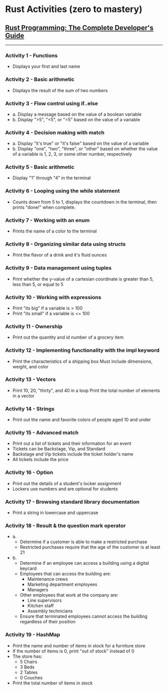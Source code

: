 # Rust Activities (zero to mastery)

## [Rust Programming: The Complete Developer's Guide](https://zerotomastery.io/courses/learn-rust/)
---
### Activity 1 - Functions

- Displays your first and last name

### Activity 2 - Basic arithmetic

- Displays the result of the sum of two numbers

### Activity 3 - Flow control using if..else

- a. Display a message based on the value of a boolean variable
- b. Display ">5", "<5", or "=5" based on the value of a variable

### Activity 4 - Decision making with match

- a. Display "it's true" or "it's false" based on the value of a variable
- b. Display "one", "two", "three", or "other" based on whether the value of a variable is 1, 2, 3, or some other number, respectively

### Activity 5 - Basic arithmetic

- Display "1" through "4" in the terminal

### Activity 6 - Looping using the while statement

- Counts down from 5 to 1, displays the countdown in the terminal, then prints "done!" when complete.

### Activity 7 - Working with an enum

- Prints the name of a color to the terminal

### Activity 8 - Organizing similar data using structs

- Print the flavor of a drink and it's fluid ounces

### Activity 9 - Data management using tuples

- Print whether the y-value of a cartesian coordinate is greater than 5, less than 5, or equal to 5

### Activity 10 - Working with expressions

- Print "its big" if a variable is > 100
- Print "its small" if a variable is <= 100

### Activity 11 - Ownership

- Print out the quantity and id number of a grocery item

### Activity 12 - Implementing functionality with the impl keyword

- Print the characteristics of a shipping box Must include dimensions, weight, and color

### Activity 13 - Vectors

- Print 10, 20, "thirty", and 40 in a loop Print the total number of elements in a vector

### Activity 14 - Strings

- Print out the name and favorite colors of people aged 10 and under

### Activity 15 - Advanced match

- Print out a list of tickets and their information for an event
- Tickets can be Backstage, Vip, and Standard
- Backstage and Vip tickets include the ticket holder's name
- All tickets include the price

### Activity 16 - Option

- Print out the details of a student's locker assignment
- Lockers use numbers and are optional for students

### Activity 17 - Browsing standard library documentation

- Print a string in lowercase and uppercase

### Activity 18 - Result & the question mark operator

- a.
    - Determine if a customer is able to make a restricted purchase
    - Restricted purchases require that the age of the customer is at least 21
- b.
    - Determine if an employee can access a building using a digital keycard
    - Employees that can access the building are:
        - Maintenance crews
        - Marketing department employees
        - Managers
    - Other employees that work at the company are:
        - Line supervisors
        - Kitchen staff
        - Assembly technicians
    - Ensure that terminated employees cannot access the building regardless of their position

### Activity 19 - HashMap

- Print the name and number of items in stock for a furniture store
- If the number of items is 0, print "out of stock" instead of 0
- The store has:
    - 5 Chairs
    - 3 Beds
    - 2 Tables
    - 0 Couches
- Print the total number of items in stock